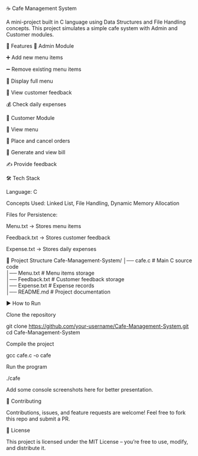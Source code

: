 ☕ Cafe Management System

A mini-project built in C language using Data Structures and File Handling concepts.
This project simulates a simple cafe system with Admin and Customer modules.

🚀 Features
🔑 Admin Module

➕ Add new menu items

➖ Remove existing menu items

📜 Display full menu

📝 View customer feedback

💰 Check daily expenses

👤 Customer Module

📖 View menu

🛒 Place and cancel orders

🧾 Generate and view bill

✍️ Provide feedback

🛠️ Tech Stack

Language: C

Concepts Used: Linked List, File Handling, Dynamic Memory Allocation

Files for Persistence:

Menu.txt → Stores menu items

Feedback.txt → Stores customer feedback

Expense.txt → Stores daily expenses

📂 Project Structure
Cafe-Management-System/
│── cafe.c          # Main C source code  
│── Menu.txt        # Menu items storage  
│── Feedback.txt    # Customer feedback storage  
│── Expense.txt     # Expense records  
│── README.md       # Project documentation  

▶️ How to Run

Clone the repository

git clone https://github.com/your-username/Cafe-Management-System.git
cd Cafe-Management-System


Compile the project

gcc cafe.c -o cafe


Run the program

./cafe



Add some console screenshots here for better presentation.

🤝 Contributing

Contributions, issues, and feature requests are welcome!
Feel free to fork this repo and submit a PR.

📜 License

This project is licensed under the MIT License – you’re free to use, modify, and distribute it.
